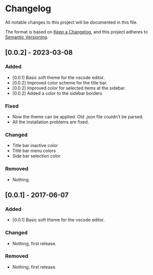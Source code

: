 # Changelog

All notable changes to this project will be documented in this file.

The format is based on [Keep a Changelog](https://keepachangelog.com/en/1.0.0/),
and this project adheres to [Semantic Versioning](https://semver.org/spec/v2.0.0.html).

## [0.0.2] - 2023-03-08

### Added

- [0.0.1] Basic soft theme for the vscode editor.
- [0.0.2] Improved color scheme for the title bar.
- [0.0.2] Improved color for selected items at the sidebar.
- [0.0.2] Added a color to the sidebar borders 

### Fixed

- Now the theme can be applied. Old .json file couldn't be parsed.
- All the installation problems are fixed.

### Changed

- Title bar inactive color
- Title bar menu colors
- Side bar selection color

### Removed

- Nothing.

## [0.0.1] - 2017-06-07

### Added

- [0.0.1] Basic soft theme for the vscode editor.

### Changed

- Nothing, first release.

### Removed

- Nothing, first release.